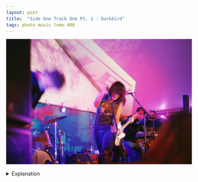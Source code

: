 ```yaml
---
layout: post
title:  "Side One Track One Pt. 1 - Darkbird"
tags: photo music lomo-400
---
```


![Darkbird](/assets/images/2022-03/SOTO-2022/SOTO-Darkbird-1.jpg)

<details>
    <summary>Explanation</summary>

    tl;dr: f/1.7, 1/15 or 1/30, Lomography 400, 50mm<br><br>

    Going into Side One Track One, Darkbird was one of the bands I had seen before and I had a good idea of what kind of picture I wanted to take. I'd already been at Hotel Vegas/The Volstead for a few hours and caught some shows, including Jane Leo, Foxtales, and a bit of Megafauna and Queen Serene. I'd already taken a decent chunk of pictures and felt a bit comfortable with the camera. That said, I had only gotten my film camera about a week beforehand and had only shot a single roll of black and white film (100 ISO). Shooting 400 ISO, though, I didn't really know what kind of film grain I'd get or how that'd affect the clarity of the images I ended up with. All in all, I ended up pretty surprised at how nice the colors of the Lomography film turned out, as well as this particular image. Also, I kind of like the mild grittiness of the film grain.<br><br>

    I knew going into taking pictures of Darkbird I wanted to highlight the energy of the front woman, Kelly Barnes, and the energy of the band overall. Considering the only lens I had was a 50mm, I knew I'd have to be relatively close, this is true for most of the music pictures, if only to get enough motion captured. Personally, I enjoy being towards the front of crowds at a show anyways. I think this is mostly because I like the energy of the crowd towards the front. They're either fans or otherwise want to enjoy the show up close and aren't afraid to enjoy it. I can't quite remember what exact settings I used for this particular image, but I imagine it was probably as wide as I could get with my lens, f/1.7, and a shutter of either 1/15 or 1/30. I feel like I remember wanting to make sure this picture was focused on Kelly, though it looks like it might be focused a bit further back. Either way, when I got the pictures back, I found myself drawn to this image due to it lining up pretty closely with what I intended. On the left side the guitarist, Brian Cole, is largely reduced to a blurred head next to the speakers while Kelly strikes a strong pose in the center. While the actual colors on the day weren't quite what turned out here, I actually like the kinda pink/magenta glow. It seems like the Lomography film kind of does this a fair bit, creating these kinds of pastel neons where they aren't quite so strong in real life.<br><br>

    Before ending this, I want to talk about another Darkbird picture I took towards the end of their show. Below is an image I took to intentionally show a picture I knew wouldn't really end up that interesting. I took it from the back of the crowd and all in all, the image feels really flat. Honestly, there's nothing too wrong with it. Unlike the first picture, you can actually see the whole band! (besides the drummer) You can also see the crowd and that it seems to be relatively deep, I think I was probably 10 rows back as opposed to the 1 or two from the other picture. But the image also feels a bit bland and lifeless. Perhaps if the crowd had their hands up or someone were in the middle of jumping there'd be more apparent energy. In a later post, I'll show an image which could work from this distance and this same lens. I think with this I just want to highlight that where you stand affects not just your view, but your possibilities.<br><br>
    
    <img src="/assets/images/2022-03/SOTO-2022/SOTO-Darkbird-2.jpg" alt="Darkbird">
</details>
